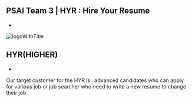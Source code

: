 ## PSAI Team 3 | HYR : Hire Your Resume
-
![logoWithTitle](https://user-images.githubusercontent.com/26942349/182078213-9a5f14ba-1799-4a40-96f3-b1afe641a28e.png)

## HYR(HIGHER)
-
Our target customer for the HYR is :
advanced candidates who can apply for various job or job searcher who need to write a new resume to change their job
